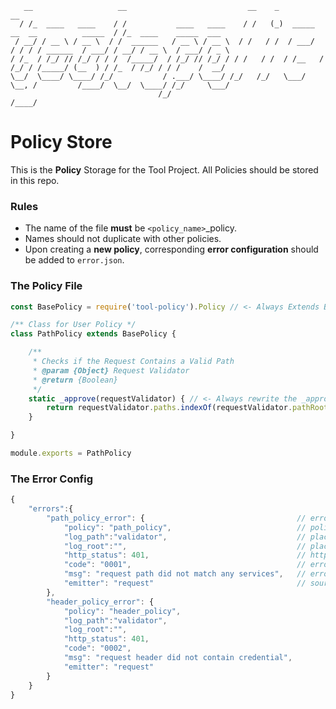 ```
   __                   __                           __    _                                   __                      
  / /_  ____   ____    / /           ____   ____    / /   (_)  _____   __  __          _____  / /_  ____    _____  ___
 / __/ / __ \ / __ \  / /  ______   / __ \ / __ \  / /   / /  / ___/  / / / / ______  / ___/ / __/ / __ \  / ___/ / _ \
/ /_  / /_/ // /_/ / / /  /_____/  / /_/ // /_/ / / /   / /  / /__   / /_/ / /_____/ (__  ) / /_  / /_/ / / /    /  __/
\__/  \____/ \____/ /_/           / .___/ \____/ /_/   /_/   \___/   \__, /         /____/  \__/  \____/ /_/     \___/
                                 /_/                                /____/                                             
```
# Policy Store
This is the __Policy__ Storage for the Tool Project. All Policies should be stored in this repo.

### Rules
- The name of the file __must__ be `<policy_name>`_policy.
- Names should not duplicate with other policies.
- Upon creating a __new policy__, corresponding __error configuration__ should be added to `error.json`.

### The Policy File
```javascript
const BasePolicy = require('tool-policy').Policy // <- Always Extends Base Policy Class

/** Class for User Policy */
class PathPolicy extends BasePolicy {

	/**
	 * Checks if the Request Contains a Valid Path
	 * @param {Object} Request Validator
	 * @return {Boolean}
	 */
	static _approve(requestValidator) { // <- Always rewrite the _approve method, or an Unimplemented Error will be Triggered
		return requestValidator.paths.indexOf(requestValidator.pathRoot) > -1 // <- Always return true or false
	}

}

module.exports = PathPolicy
```

### The Error Config
```javascript
{
	"errors":{
		"path_policy_error": {  								// error name should always be <name>_policy_error
			"policy": "path_policy", 							// policy name
			"log_path":"validator",								// place to log the error
			"log_root":"",										// place of the root of the log
			"http_status": 401,									// http_status if needed
			"code": "0001",										// error code
			"msg": "request path did not match any services",	// error message for backend debugger
			"emitter": "request"								// source of the error
		},
		"header_policy_error": {
			"policy": "header_policy",
			"log_path":"validator",
			"log_root":"",
			"http_status": 401,
			"code": "0002",
			"msg": "request header did not contain credential",
			"emitter": "request"
		}
	}
}

```

